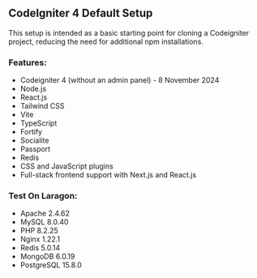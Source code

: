 ## CodeIgniter 4 Default Setup

This setup is intended as a basic starting point for cloning a Codeigniter project, reducing the need for additional npm installations.  

### Features:
- Codeigniter 4 (without an admin panel) - 8 November 2024
- Node.js
- React.js
- Tailwind CSS
- Vite
- TypeScript
- Fortify
- Socialite
- Passport
- Redis
- CSS and JavaScript plugins
- Full-stack frontend support with Next.js and React.js

### Test On Laragon:
- Apache 2.4.62
- MySQL 8.0.40
- PHP 8.2.25
- Nginx 1.22.1
- Redis 5.0.14
- MongoDB 6.0.19
- PostgreSQL 15.8.0
